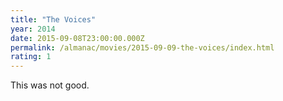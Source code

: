 ```yaml
---
title: "The Voices"
year: 2014
date: 2015-09-08T23:00:00.000Z
permalink: /almanac/movies/2015-09-09-the-voices/index.html
rating: 1
---
```


This was not good.
